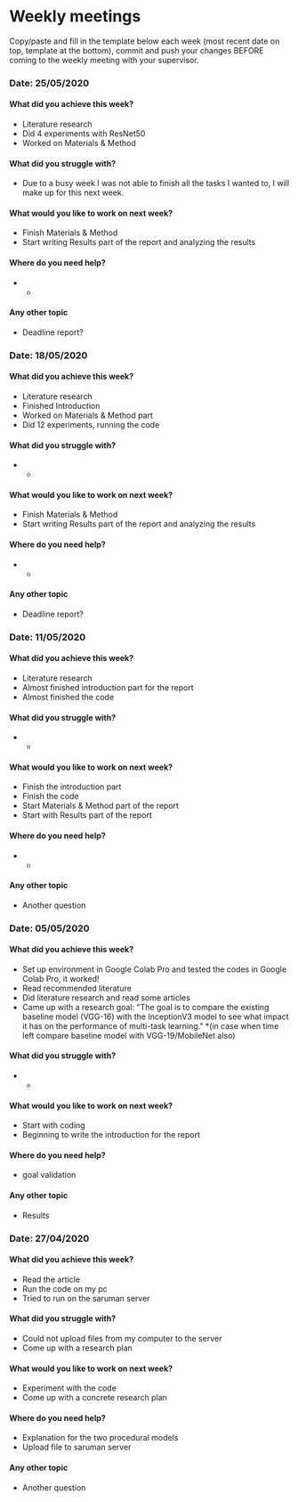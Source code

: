 # Weekly meetings

Copy/paste and fill in the template below each week (most recent date on top, template at the bottom), commit and push your changes BEFORE coming to the weekly meeting with your supervisor.    
### Date: 25/05/2020

#### What did you achieve this week?
* Literature research
* Did 4 experiments with ResNet50
* Worked on Materials & Method

#### What did you struggle with?
* Due to a busy week I was not able to finish all the tasks I wanted to, I will make up for this next week.

#### What would you like to work on next week?
* Finish Materials & Method
* Start writing Results part of the report and analyzing the results


#### Where do you need help?
* -


#### Any other topic
* Deadline report?

### Date: 18/05/2020

#### What did you achieve this week?
* Literature research
* Finished Introduction
* Worked on Materials & Method part
* Did 12 experiments, running the code

#### What did you struggle with?
* -

#### What would you like to work on next week?
* Finish Materials & Method
* Start writing Results part of the report and analyzing the results


#### Where do you need help?
* -


#### Any other topic
* Deadline report?


### Date: 11/05/2020

#### What did you achieve this week?
* Literature research
* Almost finished introduction part for the report
* Almost finished the code

#### What did you struggle with?
* -

#### What would you like to work on next week?
* Finish the introduction part
* Finish the code
* Start Materials & Method part of the report
* Start with Results part of the report


#### Where do you need help?
* -


#### Any other topic
* Another question



### Date: 05/05/2020

#### What did you achieve this week?
* Set up environment in Google Colab Pro and tested the codes in Google Colab Pro, it worked!
* Read recommended literature 
* Did literature research and read some articles
* Came up with a research goal: "The goal is to compare the existing baseline model (VGG-16) with the InceptionV3 model to see what impact it has on the performance of multi-task learning." 
	*(in case when time left compare baseline model with VGG-19/MobileNet also)

#### What did you struggle with?
* -

#### What would you like to work on next week?
* Start with coding
* Beginning to write the introduction for the report

#### Where do you need help?
* goal validation


#### Any other topic
* Results




### Date: 27/04/2020

#### What did you achieve this week?
* Read the article
* Run the code on my pc
* Tried to run on the saruman server


#### What did you struggle with?
* Could not upload files from my computer to the server
* Come up with a research plan

#### What would you like to work on next week?
* Experiment with the code
* Come up with a concrete research plan

#### Where do you need help?
* Explanation for the two procedural models
* Upload file to saruman server


#### Any other topic
* Another question

